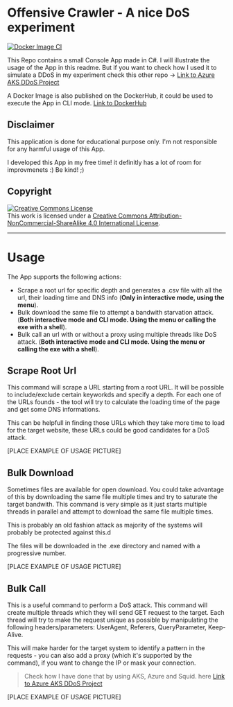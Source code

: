 # Offensive Crawler - A nice DoS experiment

[![Docker Image CI](https://github.com/alessiofilippin/Just-Another-Boring-Crawler/actions/workflows/docker-image.yml/badge.svg)](https://github.com/alessiofilippin/Just-Another-Boring-Crawler/actions/workflows/docker-image.yml)

This Repo contains a small Console App made in C#. I will illustrate the usage of the App in this readme. But if you want to check how I used it to simulate a DDoS in my experiment check this other repo -> [Link to Azure AKS DDoS Project](LINK)

A Docker Image is also published on the DockerHub, it could be used to execute the App in CLI mode. [Link to DockerHub](https://hub.docker.com/repository/docker/alessiofilippin/just-another-boring-crawler-cli)

## Disclaimer

This application is done for educational purpose only. I'm not responsible for any harmful usage of this App.

I developed this App in my free time! it definitly has a lot of room for improvmenets :) Be kind! ;)

## Copyright

<a rel="license" href="http://creativecommons.org/licenses/by-nc-sa/4.0/"><img alt="Creative Commons License" style="border-width:0" src="https://i.creativecommons.org/l/by-nc-sa/4.0/88x31.png" /></a><br />This work is licensed under a <a rel="license" href="http://creativecommons.org/licenses/by-nc-sa/4.0/">Creative Commons Attribution-NonCommercial-ShareAlike 4.0 International License</a>.

<hr> 

# Usage

The App supports the following actions:

- Scrape a root url for specific depth and generates a .csv file with all the url, their loading time and DNS info (**Only in interactive mode, using the menu**).
- Bulk download the same file to attempt a bandwith starvation attack. (**Both interactive mode and CLI mode. Using the menu or calling the exe with a shell**).
- Bulk call an url with or without a proxy using multiple threads like DoS attack. (**Both interactive mode and CLI mode. Using the menu or calling the exe with a shell**).

## Scrape Root Url

This command will scrape a URL starting from a root URL. It will be possible to include/exclude certain keyworkds and specify a depth.
For each one of the URLs founds - the tool will try to calculate the loading time of the page and get some DNS informations.

This can be helpfull in finding those URLs which they take more time to load for the target website, these URLs could be good candidates for a DoS attack.

[PLACE EXAMPLE OF USAGE PICTURE]

## Bulk Download

Sometimes files are available for open download. You could take advantage of this by downloading the same file multiple times and try to saturate the target bandwith.
This command is very simple as it just starts multiple threads in parallel and attempt to download the same file multiple times.

This is probably an old fashion attack as majority of the systems will probably be protected against this.d

The files will be downloaded in the .exe directory and named with a progressive number.

[PLACE EXAMPLE OF USAGE PICTURE]

## Bulk Call

This is a useful command to perform a DoS attack. This command will create multiple threads which they will send GET request to the target.
Each thread will try to make the request unique as possible by manipulating the following headers/parameters: UserAgent, Referers, QueryParameter, Keep-Alive.

This will make harder for the target system to identify a pattern in the requests - you can also add a proxy (which it's supported by the command), if you want to change the IP or mask your connection.

> Check how I have done that by using AKS, Azure and Squid. here [Link to Azure AKS DDoS Project](LINK)

[PLACE EXAMPLE OF USAGE PICTURE]
